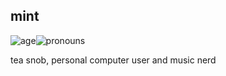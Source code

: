 ## mint
![age](https://img.shields.io/badge/age-17-blue)![pronouns](https://img.shields.io/endpoint?url=https://pronoundb.org/shields/605b49450a76712a6e5fdd29&style=flat&color=9262d6)

tea snob, personal computer user and music nerd
